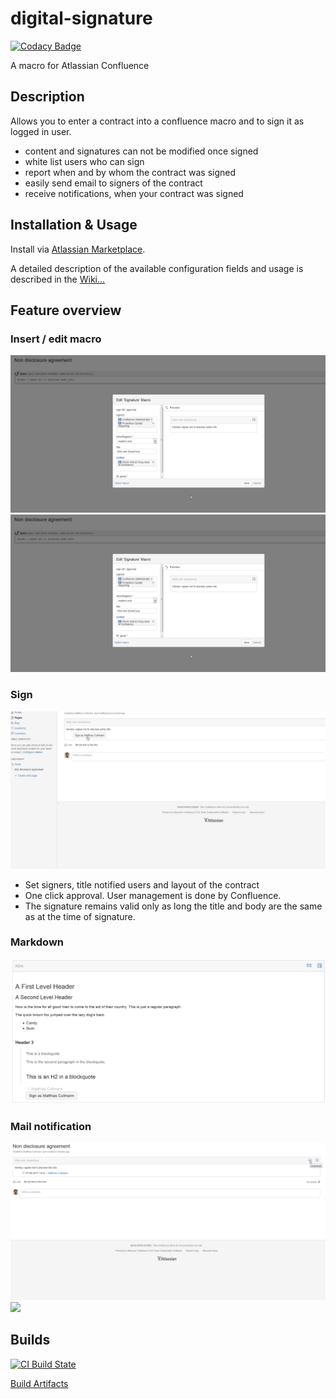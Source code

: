 # digital-signature

[![Codacy Badge](https://api.codacy.com/project/badge/Grade/2e7111f7beb84222bdf07f8fc3c788f9)](https://app.codacy.com/app/baloise/digital-signature?utm_source=github.com&utm_medium=referral&utm_content=baloise/digital-signature&utm_campaign=Badge_Grade_Dashboard)

A macro for Atlassian Confluence

## Description
Allows you to enter a contract into a confluence macro and to sign it as logged in user.
- content and signatures can not be modified once signed
- white list users who can sign
- report when and by whom the contract was signed
- easily send email to signers of the contract
- receive notifications, when your contract was signed

## Installation & Usage
Install via [Atlassian Marketplace](https://marketplace.atlassian.com/plugins/com.baloise.confluence.digital-signature).

A detailed description of the available configuration fields and usage is described in the [Wiki...](https://github.com/baloise/digital-signature/wiki/Signature-Macro-Usage)

## Feature overview
### Insert / edit macro
![](./docs/img/contract_text.png)
![](./docs/img/edit.png)

### Sign
![](./docs/img/sign.png)

- Set signers, title notified users and layout of the contract
- One click approval. User management is done by Confluence.
- The signature remains valid only as long the title and body are the same as at the time of signature.

### Markdown
![](./docs/img/markdown.png)

### Mail notification
![](./docs/img/report_email_export.png)
![](./docs/img/send_mail.png.png)

## Builds
[![CI Build State](https://github.com/baloise/digital-signature/workflows/CI/badge.svg)](https://github.com/baloise/digital-signature/actions?query=workflow%3A%22CI%22)

[Build Artifacts](https://github.com/baloise/digital-signature/tree/gh-pages/release)
